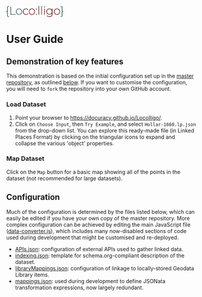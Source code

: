 <p align="left" width="100%">
    <img src="/images/Locolligo.png" style="width: 30%" />
</p>

# User Guide

## Demonstration of key features
This demonstration is based on the initial configuration set up in the [master repository](https://github.com/docuracy/Locolligo), as outlined [below](./User-Guide.md#configuration). If you want to customise the configuration, you will need to `fork` the repository into your own GitHub account.

### Load Dataset
1. Point your browser to https://docuracy.github.io/Locolligo/.
2. Click on `Choose Input`, then `Try Example`, and select `Hollar-1660.lp.json` from the drop-down list. You can explore this ready-made file (in Linked Places Format) by clicking on the triangular icons to expand and collapse the various 'object' properties.

### Map Dataset
Click on the `Map` button for a basic map showing all of the points in the dataset (not recommended for large datasets).

## Configuration
Much of the configuration is determined by the files listed below, which can easily be edited if you have your own copy of the master repository. More complex configuration can be achieved by editing the main JavaScript file ([data-converter.js](./js/data-converter.js)), which includes many now-disabled sections of code used during development that might be customised and re-deployed.
- [APIs.json](./templates/APIs.json): configuration of external APIs used to gather linked data.
- [indexing.json](./templates/indexing.json): template for schema.org-compliant description of the dataset.
- [libraryMappings.json](./templates/libraryMappings.json): configuration of linkage to locally-stored Geodata Library items.
- [mappings.json](./templates/mappings.json): used during development to define JSONata transformation expressions, now largely redundant.
